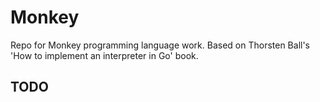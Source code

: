Monkey
======

Repo for Monkey programming language work. Based on Thorsten Ball's 'How to implement an interpreter in Go' book.

TODO
----

